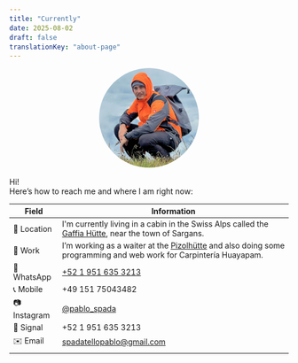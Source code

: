 ```yaml
---
title: "Currently"
date: 2025-08-02
draft: false
translationKey: "about-page"
---
```


<p align="center">
  <img src="/uploads/profile.jpg" alt="Pablo Spada" style="max-width: 180px; border-radius: 50%;">
</p>

Hi!  
Here’s how to reach me and where I am right now:

| Field               | Information                                                                                          |
|---------------------|------------------------------------------------------------------------------------------------------|
| 📍 Location         | I'm currently living in a cabin in the Swiss Alps called the [Gaffia Hütte](https://maps.app.goo.gl/3rp6uyCyBACvAzSC9), near the town of Sargans. |
| 💼 Work             | I’m working as a waiter at the [Pizolhütte](https://maps.app.goo.gl/L4Kf84GFvuPcFHy69) and also doing some programming and web work for Carpintería Huayapam. |
| 📱 WhatsApp         | [+52 1 951 635 3213](https://wa.me/5219516353213)                                                    |
| 📞 Mobile           | +49 151 75043482                                                                                     |
| 📷 Instagram        | [@pablo_spada](https://instagram.com/pablo_spada)                                                    |
| 📡 Signal           | +52 1 951 635 3213                                                                                   |
| ✉️ Email            | [spadatellopablo@gmail.com](mailto:spadatellopablo@gmail.com)                                       |
      |
